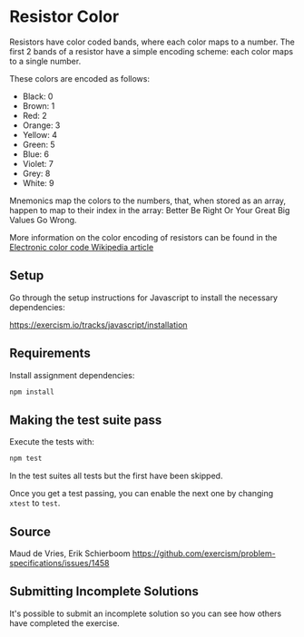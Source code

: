 # Resistor Color

Resistors have color coded bands, where each color maps to a number. The first 2 bands of a resistor have a simple encoding scheme: each color maps to a single number.

These colors are encoded as follows:

-   Black: 0
-   Brown: 1
-   Red: 2
-   Orange: 3
-   Yellow: 4
-   Green: 5
-   Blue: 6
-   Violet: 7
-   Grey: 8
-   White: 9

Mnemonics map the colors to the numbers, that, when stored as an array, happen to map to their index in the array: Better Be Right Or Your Great Big Values Go Wrong.

More information on the color encoding of resistors can be found in the [Electronic color code Wikipedia article](https://en.wikipedia.org/wiki/Electronic_color_code)

## Setup

Go through the setup instructions for Javascript to install the necessary
dependencies:

<https://exercism.io/tracks/javascript/installation>

## Requirements

Install assignment dependencies:

```bash
npm install
```

## Making the test suite pass

Execute the tests with:

```bash
npm test
```

In the test suites all tests but the first have been skipped.

Once you get a test passing, you can enable the next one by changing `xtest` to
`test`.

## Source

Maud de Vries, Erik Schierboom <https://github.com/exercism/problem-specifications/issues/1458>

## Submitting Incomplete Solutions

It's possible to submit an incomplete solution so you can see how others have
completed the exercise.
